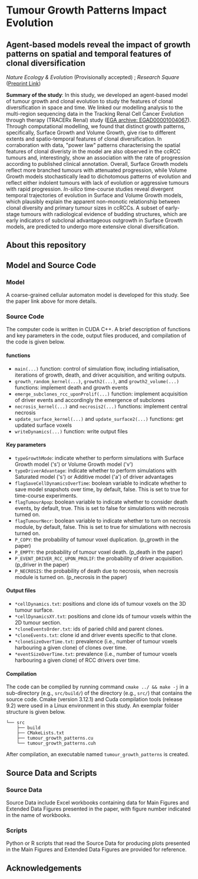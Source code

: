 # Tumour Growth Patterns Impact Evolution

## Agent-based models reveal the impact of growth patterns on spatial and temporal features of clonal diversification

*Nature Ecology & Evolution* (Provisionally accepted) ; *Research Square* ([Preprint Link](https://www.researchsquare.com/article/rs-244285/v1 "Preprint on Research Square"))

**Summary of the study**: In this study, we developed an agent-based model of tumour growth and clonal evolution to study the features of clonal diversification in space and time. We linked our modelling analysis to the multi-region sequencing data in the Tracking Renal Cell Cancer Evolution through therapy (TRACERx Renal) study ([EGA archive: EGAD00001004067](https://ega-archive.org/studies/EGAS00001002793 "Data on EGA")). Through computational modelling, we found that distinct growth patterns, specifically, Surface Growth and Volume Growth, give rise to different extents and spatio-temporal features of clonal diversification. In corraboration with data, "power law" patterns characterising the spatial features of clonal diveristy in the model are also observed in the ccRCC tumours and, interestingly, show an association with the rate of progression according to published clinical annotation. Overall, Surface Growth models reflect more branched tumours with attenuated progression, while Volume Growth models stochastically lead to dichotomous patterns of evolution and reflect either indolent tumours with lack of evolution or aggressive tumours with rapid progression. *In-silico* time-course studies reveal divergent temporal trajectories of evolution in Surface and Volume Growth models, which plausibly explain the apparent non-monotic relationship between clonal diversity and primary tumour sizes in ccRCCs. A subset of early-stage tumours with radiological evidence of budding structures, which are early indicators of subclonal advantageous outgrowth in Surface Growth models, are predicted to undergo more extensive clonal diversification. 


## About this repository

## Model and Source Code

### Model
A coarse-grained cellular automaton model is developed for this study. See the paper link above for more details.

### Source Code
The computer code is written in CUDA C++. A brief description of functions and key parameters in the code, output files produced, and compilation of the code is given below.

#### functions
* `main(...)` function: control of simulation flow, including intialisation, iterations of growth, death, and driver acquisition, and writing outputs.
* `growth_random_kernel(...)`, `growth2(...)`, and `growth2_volume(...)` functions: implement death and growth events
* `emerge_subclones_rcc_uponProlif(...)` function: implement acquisition of driver events and accordingly the emergence of subclones
* `necrosis_kernel(...)` and `necrosis2(...)` functions: implement central necrosis
* `update_surface_kernel(...)` and `update_surface2(...)` functions: get updated surface voxels
* `writeDynamics(...)` function: write output files

#### Key parameters
* `typeGrowthMode`: indicate whether to perform simulations with Surface Growth model ('s') or Volume Growth model ('v')
* `typeDriverAdvantage`: indicate whether to perform simulations with Saturated model ('s') or Additive model ('a') of driver advantages
* `flagSaveCellDynamicsOverTime`: boolean variable to indicate whether to save model snapshots over time, by default, false. This is set to true for time-course experiments.
* `flagTumourApop`: boolean variable to indicate whether to consider death events, by default, true. This is set to false for simulations with necrosis turned on.
* `flagTumourNecr`: boolean variable to indicate whether to turn on necrosis module, by default, false. This is set to true for simulations with necrosis turned on.
* `P_COPY`: the probability of tumour voxel duplication. (p_growth in the paper)
* `P_EMPTY`: the probability of tumour voxel death. (p_death in the paper)
* `P_EVENT_DRIVER_RCC_UPON_PROLIF`: the probability of driver acquisition. (p_driver in the paper)
* `P_NECROSIS`: the probability of death due to necrosis, when necrosis module is turned on. (p_necrosis in the paper)

#### Output files
* `*cellDynamics.txt`: positions and clone ids of tumour voxels on the 3D tumour surface. 
* `*cellDynamicsXY.txt`: positions and clone ids of tumour voxels within the 2D tumour section.
* `*cloneEventsOrder.txt`: ids of paried child and parent clones.
* `*cloneEvents.txt`: clone id and driver events specific to that clone.
* `*cloneSizeOverTime.txt`: prevalence (i.e., number of tumour voxels harbouring a given clone) of clones over time.
* `*eventSizeOverTime.txt`: prevalence (i.e., number of tumour voxels harbouring a given clone) of RCC drivers over time.

#### Compilation
The code can be complied by running command `cmake ../ && make -j` in a sub-directory (e.g., `src/build/`) of the directory (e.g., `src/`) that contains the source code. Cmake (version 3.12.1) and Cuda compilation tools (release 9.2) were used in a Linux environment in this study.
An exemplar folder structure is given below.
```
└── src
    ├── build
    ├── CMakeLists.txt
    ├── tumour_growth_patterns.cu
    └── tumour_growth_patterns.cuh
```
After compilation, an executable named `tumour_growth_patterns` is created. 

## Source Data and Scripts

### Source Data
Source Data include Excel workbooks containing data for Main Figures and Extended Data Figures presented in the paper, with figure number indicated in the name of workbooks.

### Scripts
Python or R scripts that read the Source Data for producing plots presented in the Main Figures and Extended Data Figures are provided for reference.

## Acknowledgements

